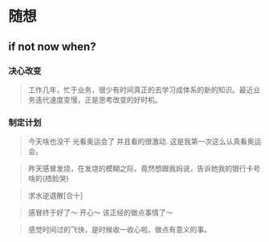 # 随想
## if not now when?

### 决心改变
> 工作几年，忙于业务，很少有时间真正的去学习成体系的新的知识。最近业务迭代速度变慢，正是思考改变的好时机。

### 制定计划

> 今天啥也没干 光看奥运会了 并且看的很激动. 这是我第一次这么认真看奥运会。

> 昨天感冒发烧，在发烧的模糊之际，竟然想跟我妈说，告诉她我的银行卡号啥的(捂脸哭)

> 求水逆退散[合十]

> 感冒终于好了～  开心～  该正经的做点事情了～

> 感觉时间过的飞快，是时候收一收心啦。做点有意义的事。
